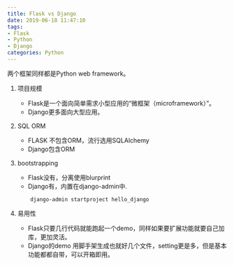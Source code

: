 ```yaml
---
title: Flask vs Django
date: 2019-06-18 11:47:10
tags:
- Flask
- Python
- Django
categories: Python
---
```

两个框架同样都是Python web framework。

1. 项目规模
    - Flask是一个面向简单需求小型应用的“微框架（microframework）”。
    - Django更多面向大型应用。

2. SQL ORM
    - FLASK 不包含ORM，流行选用SQLAlchemy
    - Django包含ORM

3. bootstrapping
    - Flask没有，分离使用blurprint
    - Django有，内置在django-admin中.
    ```
        django-admin startproject hello_django
    ```
4. 易用性
    - Flask只要几行代码就能跑起一个demo，同样如果要扩展功能就要自己加库，更加灵活。
    - Django的demo 用脚手架生成也就好几个文件，setting更是多，但是基本功能都都自带，可以开箱即用。
